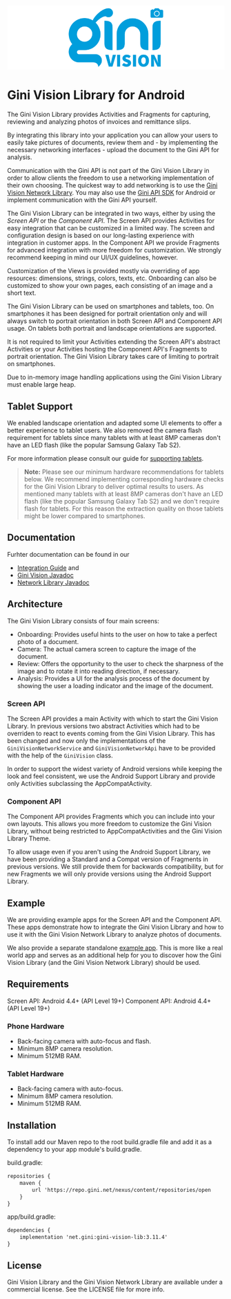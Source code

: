 ![Gini Vision Library for Android](GiniVision_Logo.png)

Gini Vision Library for Android
===============================

The Gini Vision Library provides Activities and Fragments for capturing, reviewing and analyzing
photos of invoices and remittance slips.

By integrating this library into your application you can allow your users to easily take pictures
of documents, review them and - by implementing the necessary networking interfaces - upload the
document to the Gini API for analysis.

Communication with the Gini API is not part of the Gini Vision Library in order to allow clients the
freedom to use a networking implementation of their own choosing. The quickest way to add networking
is to use the [Gini Vision Network
Library](https://github.com/gini/gini-vision-lib-android/tree/master/ginivision-network). You may
also use the [Gini API SDK](https://github.com/gini/gini-sdk-android) for Android or implement
communication with the Gini API yourself.

The Gini Vision Library can be integrated in two ways, either by using the *Screen API* or the
*Component API*. The Screen API provides Activities for easy integration that can be customized in a
limited way. The screen and configuration design is based on our long-lasting experience with
integration in customer apps. In the Component API we provide Fragments for advanced integration
with more freedom for customization. We strongly recommend keeping in mind our UI/UX guidelines,
however.

Customization of the Views is provided mostly via overriding of app resources: dimensions, strings,
colors, texts, etc. Onboarding can also be customized to show your own pages, each consisting of an
image and a short text.

The Gini Vision Library can be used on smartphones and tablets, too. On smartphones it has been
designed for portrait orientation only and will always switch to portrait orientation in both Screen
API and Component API usage. On tablets both portrait and landscape orientations are supported.

It is not required to limit your Activities extending the Screen API's abstract Activities or your
Activities hosting the Component API's Fragments to portrait orientation. The Gini Vision Library
takes care of limiting to portrait on smartphones.

Due to in-memory image handling applications using the Gini Vision Library must enable large heap.

Tablet Support
--------------

We enabled landscape orientation and adapted some UI elements to offer a better experience to tablet
users. We also removed the camera flash requirement for tablets since many tablets with at least 8MP
cameras don't have an LED flash (like the popular Samsung Galaxy Tab S2). 

For more information please consult our guide for [supporting
tablets](http://developer.gini.net/gini-vision-lib-android/html/updating-to-2-4-0.html#tablet-support).

> **Note:** Please see our minimum hardware recommendations for tablets below. We recommend
> implementing corresponding hardware checks for the Gini Vision Library to deliver optimal results
> to users. As mentioned many tablets with at least 8MP cameras don't have an LED flash (like the
> popular Samsung Galaxy Tab S2) and we don't require flash for tablets. For this reason the
> extraction quality on those tablets might be lower compared to smartphones.

Documentation
-------------

Furhter documentation can be found in our 

* [Integration Guide](http://developer.gini.net/gini-vision-lib-android/html/) and
* [Gini Vision Javadoc](http://developer.gini.net/gini-vision-lib-android/javadoc/index.html)
* [Network Library Javadoc](http://developer.gini.net/gini-vision-lib-android/javadoc/index.html)

Architecture
------------

The Gini Vision Library consists of four main screens:

* Onboarding: Provides useful hints to the user on how to take a perfect photo of a document.
* Camera: The actual camera screen to capture the image of the document.
* Review: Offers the opportunity to the user to check the sharpness of the image and to rotate it
  into reading direction, if necessary.
* Analysis: Provides a UI for the analysis process of the document by showing the user a loading
  indicator and the image of the document.

### Screen API

The Screen API provides a main Activity with which to start the Gini Vision Library. In previous
versions two abstract Activities which had to be overriden to react to events coming from the Gini
Vision Library. This has been changed and now only the implementations of the
`GiniVisionNetworkService` and `GiniVisionNetworkApi` have to be provided with the help of the
`GiniVision` class.

In order to support the widest variety of Android versions while keeping the look and feel
consistent, we use the Android Support Library and provide only Activities subclassing the
AppCompatActivity.

### Component API

The Component API provides Fragments which you can include into your own layouts. This allows you
more freedom to customize the Gini Vision Library, without being restricted to AppCompatActivities
and the Gini Vision Library Theme.

To allow usage even if you aren't using the Android Support Library, we have been providing a
Standard and a Compat version of Fragments in previous versions. We still provide them for backwards
compatibility, but for new Fragments we will only provide versions using the Android Support
Library. 

Example
-------

We are providing example apps for the Screen API and the Component API. These apps demonstrate how
to integrate the Gini Vision Library and how to use it with the Gini Vision Network Library to
analyze photos of documents.

We also provide a separate standalone [example
app](https://github.com/gini/gini-vision-lib-android-example). This is more like a real world app
and serves as an additional help for you to discover how the Gini Vision Library (and the Gini
Vision Network Library) should be used.

Requirements
------------

Screen API: Android 4.4+ (API Level 19+)
Component API: Android 4.4+ (API Level 19+)

### Phone Hardware

* Back-facing camera with auto-focus and flash.
* Minimum 8MP camera resolution.
* Minimum 512MB RAM.

### Tablet Hardware

* Back-facing camera with auto-focus.
* Minimum 8MP camera resolution.
* Minimum 512MB RAM.

Installation
------------

To install add our Maven repo to the root build.gradle file and add it as a dependency to your app
module's build.gradle.

build.gradle:

```
repositories {
    maven {
        url 'https://repo.gini.net/nexus/content/repositories/open
    }
}
```

app/build.gradle:

```
dependencies {
    implementation 'net.gini:gini-vision-lib:3.11.4'
}
```

## License

Gini Vision Library and the Gini Vision Network Library are available under a commercial license.
See the LICENSE file for more info.
